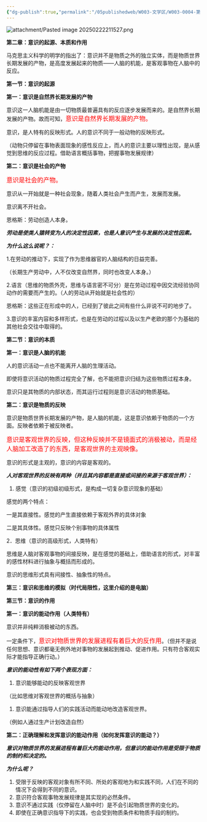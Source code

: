 ```yaml
---
{"dg-publish":true,"permalink":"/05publishedweb/W003-文学区/W003-0004-第二章：意识的起源，本质和作用-250226-鳳太皇/","noteIcon":"","created":"2025-02-26T22:39:29.170+08:00","updated":"2025-02-26T22:43:33.990+08:00"}
---
```





![attachment/Pasted image 20250222211527.png](/img/user/05publishedweb/W003-%E6%96%87%E5%AD%A6%E5%8C%BA/attachment/Pasted%20image%2020250222211527.png)

**第二章：意识的起源、本质和作用**

马克思主义科学的明学的指出了：意识并不是物质之外的独立实体，而是物质世界长期发展的产物，是高度发展起来的物质——人脑的机能，是客观事物在人脑中的反应。

**第一节：意识的起源**

**第一：意识是自然界长期发展的产物**

意识这一人脑机能是由一切物质最普遍具有的反应逐步发展而来的。是自然界长期发展的产物。故而可知，<font color="red" size="3">意识是自然界长期发展的产物。</font>

意识，是人特有的反映形式。人的意识不同于一般动物的反映形式。

（动物只停留在事物表面现象的感性反应上，而人的意识主要以理性出现，是从感觉到思维的反应过程。借助语言概括事物，把握事物发展规律）

**第二：意识是社会的产物**

<font color="red" size="3">意识是社会的产物。</font>

意识从一开始就是一种社会现象，随着人类社会产生而产生，发展而发展。

意识离不开社会。

恩格斯：劳动创造人本身。

**_劳动是使类人猿转变为人的决定性因素，也是人意识产生与发展的决定性因素。_**

**_为什么这么说呢？：_**

1.在劳动的推动下，实现了作为思维器官的人脑结构的日益完善。

（长期生产劳动中，人不仅改变自然界，同时也改变人本身。）

2.语言（思维的物质外壳，思维与语言密不可分）是在劳动过程中因交流经验协同动作的需要而产生的。（人的劳动从开始就是社会性的）

恩格斯：这些正在形成中的人，已经到了彼此之间有些什么非说不可的地步了。

3.意识的丰富内容和多样形式，也是在劳动的过程以及以生产老欧的那个为基础的其他社会交往中取得的。

**第二节：意识的本质**

**第一：意识是人脑的机能**

人的意识活动一点也不能离开人脑的生理活动。

即使将意识活动的物质过程完全了解，也不能把意识归结为这些物质过程本身。

意识只是其物质的内部状态，而其运行过程则是意识活动的物质基础。

**第二：意识是物质的反映**

意识是物质世界长期发展的产物，是人脑的机能，这是意识依赖于物质的一个方面。反映者依赖于被反映者。

<font color="red" size="3">意识是客观世界的反映，但这种反映并不是镜面式的消极被动，而是经人脑加工改造了的东西，是客观世界的主观映像。</font>

意识的形式是主观的，意识的内容是客观的。

**_人对客观世界的反映有两种（并且其内容都是直接或间接的来源于客观世界）：_**

1. 感觉（意识的初级初级形式，是构成一切复杂意识现象的基础）

感觉的两个特点：

一是其直接性。感觉的产生直接依赖于客观外界的具体对象

二是其具体性。感觉只反映个别事物的具体属性

2．思维（意识的高级形式，人类特有）

思维是人脑对客观事物的间接反映，是在感觉的基础上，借助语言的形式，对丰富的感性材料进行抽象与概括而形成的。

意识的思维形式具有间接性、抽象性的特点。

**第三：意识和思维的模拟（时代局限性，这里介绍的是电脑）**

**第三节：意识的作用**

**第一：意识的能动作用（人类特有）**

意识并非纯粹消极被动的东西。

一定条件下，<font color="red" size="3">意识对物质世界的发展进程有着巨大的反作用</font>。（但并不是说任何思想、意识都毫无例外地对事物的发展起到推动、促进作用。只有符合客观实际才能指导正确行动。）

**_意识的能动性有如下两个表现方面：_**

1. 意识能够能动的反映客观世界

（比如思维对客观世界的概括与抽象）

1. 意识能通过指导人们的实践活动而能动地改造客观世界。

（例如人通过生产计划改造自然）

**第二：正确理解和发挥意识的能动作用（如何发挥意识的能动？）**

**_意识对物质世界的发展进程有着巨大的能动作用，但意识的能动作用是受限于物质的制约和决定的。_**

**_为什么呢？_**

1. 受限于反映的客观对象有所不同、所处的客观地为和实践不同，人们在不同的情况下会得到不同的意识。
2. 意识符合客观事物发展规律是其实现的必然条件。
3. 意识不通过实践（仅停留在人脑中时）是不会引起物质世界的变化的。
4. 即使在正确意识指导下的实践，也会受到物质条件和物质手段的制约。